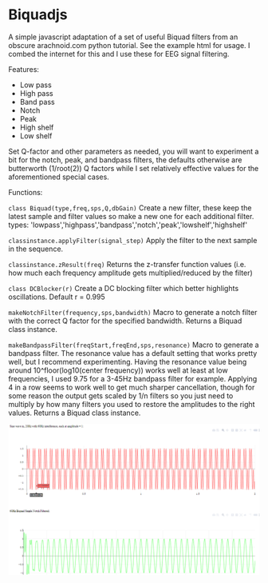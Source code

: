 # Biquadjs
A simple javascript adaptation of a set of useful Biquad filters from an obscure arachnoid.com python tutorial. See the example html for usage. I combed the internet for this and I use these for EEG signal filtering.

Features:
* Low pass
* High pass
* Band pass
* Notch
* Peak
* High shelf
* Low shelf

Set Q-factor and other parameters as needed, you will want to experiment a bit for the notch, peak, and bandpass filters, the defaults otherwise are butterworth (1/root(2)) Q factors while I set relatively effective values for the aforementioned special cases.

Functions:

`class Biquad(type,freq,sps,Q,dbGain)` Create a new filter, these keep the latest sample and filter values so make a new one for each additional filter.
types: 'lowpass','highpass','bandpass','notch','peak','lowshelf','highshelf'

`classinstance.applyFilter(signal_step)` Apply the filter to the next sample in the sequence. 

`classinstance.zResult(freq)` Returns the z-transfer function values (i.e. how much each frequency amplitude gets multiplied/reduced by the filter)

`class DCBlocker(r)` Create a DC blocking filter which better highlights oscillations. Default r = 0.995

`makeNotchFilter(frequency,sps,bandwidth)` Macro to generate a notch filter with the correct Q factor for the specified bandwidth. Returns a Biquad class instance.

`makeBandpassFilter(freqStart,freqEnd,sps,resonance)` Macro to generate a bandpass filter. The resonance value has a default setting that works pretty well, but I recommend experimenting. Having the resonance value being around 10^floor(log10(center frequency)) works well at least at low frequencies, I used 9.75 for a 3-45Hz bandpass filter for example. Applying 4 in a row seems to work well to get much sharper cancellation, though for some reason the output gets scaled by 1/n filters so you just need to multiply by how many filters you used to restore the amplitudes to the right values. Returns a Biquad class instance.

![capture](Capture.PNG)
